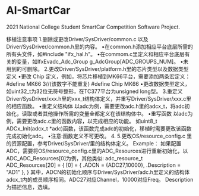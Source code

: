 # AI-SmartCar
 2021 National College Student SmartCar Competition Software Project.
 
 
 移植注意事项
 1.删除或更改Driver/SysDriver/common.c 以及 Driver/SysDriver/common.h里的内容。
   •在common.h添加相应平台底层所需的所有头文件，如#include "ifx_hal.h"。
   •在commom.c里定义和相应平台底层有关的变量，如IfxEvadc_Adc_Group g_AdcGroup[ADC_GROUPS_NUM]。
   •未用到的可删除。
 2.更改Driver/SysDriver/platform.h里的芯片类型以及数据类型定义
   •更改 Chip 定义，例如，将芯片移植到MK66平台，需要添加两条宏定义：
     #define MK66 3//(该数字不能重复)
     #define Chip MK66
   •更改数据类型定义，如uint32_t为32位无符号整形，在TC377平台为unsigned long型。
 3.重定义Driver/SysDriver/xxx.h里的xxx_t结构体定义，并重写Driver/SysDriver/xxx.c里的相应函数。
   •重定义结构体
    以adc为例，需要更改adc.h里的adcx_t，将adc初始化，读取或者其他操作所需的变量全都定义在该结构体中。
   •重写函数
    以adc为例，需要更改adc.c里的函数内容，以完成相应的功能。
    如uint8_t ADCx_Init(adcx_t *adc)函数，该函数完成adc的初始化，移植时需要更改该函数完成初始化adc。
   •注意:函数定义不可更改。
 4.
 5.更改OS/resource_config.c 里的资源配置，参考Driver/SysDriver/里的结构体定义。
   Example：
   如果配置ADC，需要将OS/resource_config.c里的ADC_Resources进行重新初始化，以ADC_ADC_Resources[0]为例，其他类似:
   adc_resource_t ADC_Resources[20] =
   {
        [0] = {
               .ADCN = {ADC27,10000},
               .Description = "AD1"
        },
   }
   其中，ADCN的初始化顺序与Driver/SysDriver/adc.h里定义的结构体adcx_t内的成员顺序相同。ADC27对应Channel，10000对应Freq。
   Description为描述信息，选填。
